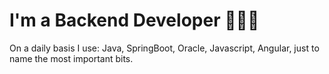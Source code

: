 # I'm a Backend Developer 👨🏻‍💻

On a daily basis I use: Java, SpringBoot, Oracle, Javascript, Angular, just to name the most important bits.
